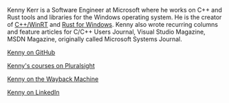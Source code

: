 Kenny Kerr is a Software Engineer at Microsoft where he works on C++ and Rust tools and libraries for the Windows operating system. He is the creator of [C++/WinRT](https://github.com/microsoft/cppwinrt) and [Rust for Windows](https://github.com/microsoft/windows-rs). Kenny also wrote recurring columns and feature articles for C/C++ Users Journal, Visual Studio Magazine, MSDN Magazine, originally called Microsoft Systems Journal.

[Kenny on GitHub](https://github.com/kennykerr)

[Kenny's courses on Pluralsight](https://www.pluralsight.com/authors/kenny-kerr)

[Kenny on the Wayback Machine](http://web.archive.org/web/20230104081844/https://kennykerr.ca/)

[Kenny on LinkedIn](https://www.linkedin.com/in/kennykerr/)
